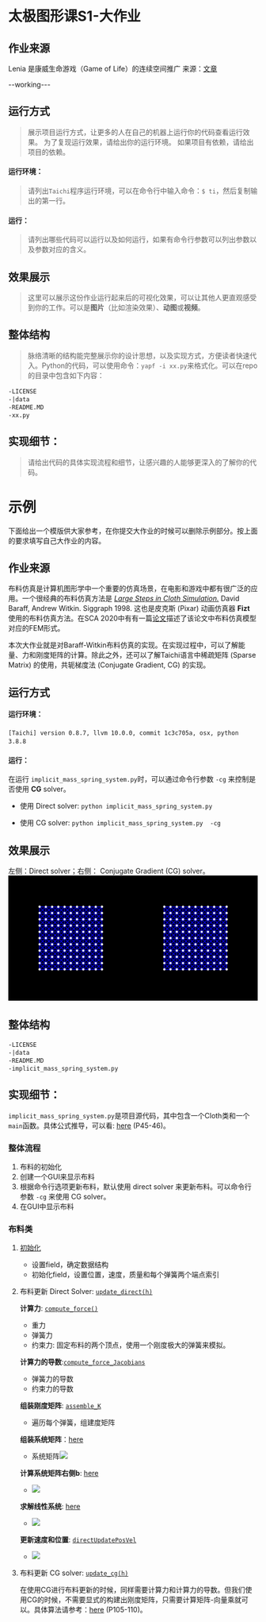 # 太极图形课S1-大作业

## 作业来源
<!-- > 请你介绍大作业的灵感来源，可以是自己原创的想法，也可以是复现一篇论文。如果有参考论文、文章或者参考代码，请**务必**给出来源。
 -->
 Lenia 是康威生命游戏（Game of Life）的连续空间推广
 来源：[文章](https://doi.org/10.25088/ComplexSystems.28.3.251)


--working---

## 运行方式
> 展示项目运行方式，让更多的人在自己的机器上运行你的代码查看运行效果。
> 为了复现运行效果，请给出你的运行环境。
> 如果项目有依赖，请给出项目的依赖。

#### 运行环境：
> 请列出`Taichi`程序运行环境，可以在命令行中输入命令：`$ ti`，然后复制输出的第一行。

#### 运行：
> 请列出哪些代码可以运行以及如何运行，如果有命令行参数可以列出参数以及参数对应的含义。

## 效果展示
> 这里可以展示这份作业运行起来后的可视化效果，可以让其他人更直观感受到你的工作。可以是**图片**（比如渲染效果）、**动图**或**视频**。

## 整体结构
> 脉络清晰的结构能完整展示你的设计思想，以及实现方式，方便读者快速代入。Python的代码，可以使用命令：`yapf -i xx.py`来格式化。可以在repo的目录中包含如下内容：
```
-LICENSE
-|data
-README.MD
-xx.py
```

## 实现细节：
> 请给出代码的具体实现流程和细节，让感兴趣的人能够更深入的了解你的代码。

# 示例
下面给出一个模版供大家参考，在你提交大作业的时候可以删除示例部分。按上面的要求填写自己大作业的内容。

## 作业来源
布料仿真是计算机图形学中一个重要的仿真场景，在电影和游戏中都有很广泛的应用。一个很经典的布料仿真方法是 [*Large Steps in Cloth Simulation.*](https://www.cs.cmu.edu/~baraff/papers/sig98.pdf) David Baraff, Andrew Witkin. Siggraph 1998. 这也是皮克斯 (Pixar) 动画仿真器 **Fizt** 使用的布料仿真方法。在SCA 2020中有有一篇[论文](https://www.tkim.graphics/FEMBW/)描述了该论文中布料仿真模型对应的FEM形式。

本次大作业就是对Baraff-Witkin布料仿真的实现。在实现过程中，可以了解能量、力和刚度矩阵的计算。除此之外，还可以了解Taichi语言中稀疏矩阵 (Sparse Matrix) 的使用，共轭梯度法 (Conjugate Gradient, CG) 的实现。

## 运行方式
#### 运行环境：
`[Taichi] version 0.8.7, llvm 10.0.0, commit 1c3c705a, osx, python 3.8.8`

#### 运行：
在运行 `implicit_mass_spring_system.py`时，可以通过命令行参数 `-cg` 来控制是否使用 **CG** solver。

- 使用 Direct solver:
`python implicit_mass_spring_system.py`

- 使用 CG solver:
`python implicit_mass_spring_system.py  -cg`


## 效果展示
左侧：Direct solver；右侧： Conjugate Gradient (CG) solver。 
![mass spring demo](./data/direct_vs_cg.gif)

## 整体结构
```
-LICENSE
-|data
-README.MD
-implicit_mass_spring_system.py
```

## 实现细节：
`implicit_mass_spring_system.py`是项目源代码，其中包含一个Cloth类和一个`main`函数。具体公式推导，可以看: [here](https://github.com/taichiCourse01/taichiCourse01/blob/main/material/09_implicit_integration.pdf) (P45-46)。

### 整体流程
1. 布料的初始化
2. 创建一个GUI来显示布料
3. 根据命令行选项更新布料，默认使用 direct solver 来更新布料。可以命令行参数 `-cg` 来使用 CG solver。
4. 在GUI中显示布料

### 布料类
1. [初始化](https://github.com/FantasyVR/taichi_course_final_project/blob/304a32dfa686862adcb54f737ed6970e21fe8d5b/implicit_mass_spring.py#L13)
   - 设置field，确定数据结构
   - 初始化field，设置位置，速度，质量和每个弹簧两个端点索引

2. 布料更新 Direct Solver: [`update_direct(h)`](https://github.com/FantasyVR/taichi_course_final_project/blob/8f79e0026237e75ec3abe7d09b39be0a2fadc994/implicit_mass_spring.py#L156)

    **计算力**: [`compute_force()`](https://github.com/FantasyVR/taichi_course_final_project/blob/304a32dfa686862adcb54f737ed6970e21fe8d5b/implicit_mass_spring.py#L98)
     - 重力
     - 弹簧力
     - 约束力: 固定布料的两个顶点，使用一个刚度极大的弹簧来模拟。
     
    **计算力的导数**:[`compute_force_Jacobians`](https://github.com/FantasyVR/taichi_course_final_project/blob/304a32dfa686862adcb54f737ed6970e21fe8d5b/implicit_mass_spring.py#L120)
     - 弹簧力的导数
     - 约束力的导数
     
    **组装刚度矩阵**: [`assemble_K`](https://github.com/FantasyVR/taichi_course_final_project/blob/304a32dfa686862adcb54f737ed6970e21fe8d5b/implicit_mass_spring.py#L138)
     - 遍历每个弹簧，组建度矩阵
     
    **组装系统矩阵**：[here](https://github.com/FantasyVR/taichi_course_final_project/blob/304a32dfa686862adcb54f737ed6970e21fe8d5b/implicit_mass_spring.py#L162)
     - 系统矩阵<img src="https://user-images.githubusercontent.com/6712304/145008587-696452f3-497e-4b6e-985d-2f7f8720110a.png" width="100">
     
    **计算系统矩阵右侧b**: [here](https://github.com/FantasyVR/taichi_course_final_project/blob/304a32dfa686862adcb54f737ed6970e21fe8d5b/implicit_mass_spring.py#L169)
     - <img src="https://user-images.githubusercontent.com/6712304/145009103-ac8720e1-61ec-4dda-9121-820a62376316.png" width="150">

    **求解线性系统**: [here](https://github.com/FantasyVR/taichi_course_final_project/blob/304a32dfa686862adcb54f737ed6970e21fe8d5b/implicit_mass_spring.py#L171)
     - <img src="https://user-images.githubusercontent.com/6712304/145009271-67a7d412-eebd-41f8-9fbf-a22eb8f12bba.png" width="100">

    **更新速度和位置**: [`directUpdatePosVel`](https://github.com/FantasyVR/taichi_course_final_project/blob/8f79e0026237e75ec3abe7d09b39be0a2fadc994/implicit_mass_spring.py#L151)
     - <img src="https://user-images.githubusercontent.com/6712304/145009488-40d3a2d2-5d0c-454c-b654-235d94ae724d.png" width="200">
     
3. 布料更新 CG solver: [`update_cg(h)`](https://github.com/FantasyVR/taichi_course_final_project/blob/8f79e0026237e75ec3abe7d09b39be0a2fadc994/implicit_mass_spring.py#L249)

   在使用CG进行布料更新的时候，同样需要计算力和计算力的导数。但我们使用CG的时候，不需要显式的构建出刚度矩阵，只需要计算矩阵-向量乘就可以。具体算法请参考：[here](https://github.com/taichiCourse01/taichiCourse01/blob/main/material/09_implicit_integration.pdf) (P105-110)。

